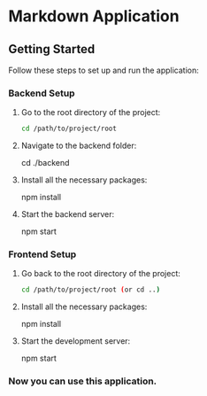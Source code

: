 # Markdown Application

## Getting Started

Follow these steps to set up and run the application:


### Backend Setup

1. Go to the root directory of the project:
   ```sh
   cd /path/to/project/root

2. Navigate to the backend folder:

    cd ./backend

3. Install all the necessary packages:

    npm install

4. Start the backend server:

    npm start

### Frontend Setup

1. Go back to the root directory of the project:
   ```sh
   cd /path/to/project/root (or cd ..)

2. Install all the necessary packages:
    
    npm install

3. Start the development server:

    npm start

### Now you can use this application.



